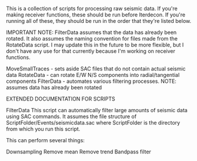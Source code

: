 This is a collection of scripts for processing raw seismic data.
If you're making receiver functions, these should be run before Iterdecon.
If you're running all of these, they should be run in the order that they're listed below.

IMPORTANT NOTE: FilterData assumes that the data has already been rotated. It also assumes the naming convention for files made from the RotateData script.
I may update this in the future to be more flexible, but I don't have any use for that currently because I'm working on receiver functions.

MoveSmallTraces - sets aside SAC files that do not contain actual seismic data
RotateData - can rotate E/W N/S components into radial/tangential components
FilterData - automates various filtering processes. NOTE: assumes data has already been rotated

EXTENDED DOCUMENTATION FOR SCRIPTS

FilterData
This script can automatically filter large amounts of seismic data using SAC commands.
It assumes the file structure of ScriptFolder/Events/seismicdata.sac where ScriptFolder is the directory from which you run this script.

This can perform several things:

Downsampling
Remove mean
Remove trend
Bandpass filter
